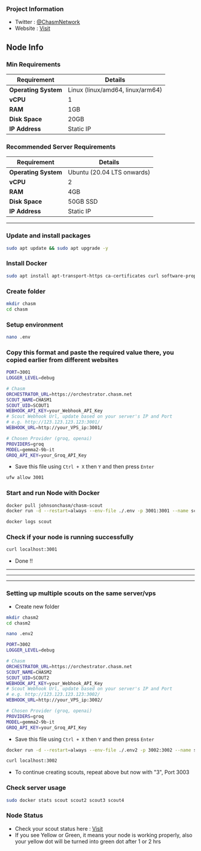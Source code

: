 ### Project Information
- Twitter : [@ChasmNetwork](https://x.com/ChasmNetwork)
- Website : [Visit](https://chasm.net)

## Node Info

### Min Requirements

| **Requirement**        | **Details**              |
|------------------------|--------------------------|
| **Operating System**   | Linux (linux/amd64, linux/arm64) |
| **vCPU**               | 1                        |
| **RAM**                | 1GB                       |
| **Disk Space**         | 20GB                     |
| **IP Address**         | Static IP                |


### Recommended Server Requirements

| **Requirement**        | **Details**              |
|------------------------|--------------------------|
| **Operating System**   | Ubuntu (20.04 LTS onwards) |
| **vCPU**               | 2                        |
| **RAM**                | 4GB                      |
| **Disk Space**         | 50GB SSD                 |
| **IP Address**         | Static IP                |

---
### Update and install packages

```bash
sudo apt update && sudo apt upgrade -y
```
### Install Docker
```bash
sudo apt install apt-transport-https ca-certificates curl software-properties-common -y && curl -fsSL https://download.docker.com/linux/ubuntu/gpg | sudo apt-key add - && sudo add-apt-repository "deb [arch=amd64] https://download.docker.com/linux/ubuntu focal stable" && sudo apt-get install docker-ce docker-ce-cli containerd.io docker-compose-plugin -y
```
### Create folder
```bash
mkdir chasm
cd chasm
```
### Setup environment
```bash
nano .env
```
### Copy this format and paste the required value there, you copied earlier from different websites
```bash
PORT=3001
LOGGER_LEVEL=debug

# Chasm
ORCHESTRATOR_URL=https://orchestrator.chasm.net
SCOUT_NAME=CHASM1
SCOUT_UID=SCOUT1
WEBHOOK_API_KEY=your_Webhook_API_Key
# Scout Webhook Url, update based on your server's IP and Port
# e.g. http://123.123.123.123:3001/
WEBHOOK_URL=http://your_VPS_ip:3001/

# Chosen Provider (groq, openai)
PROVIDERS=groq
MODEL=gemma2-9b-it
GROQ_API_KEY=your_Groq_API_Key
```
- Save this file using `Ctrl + X` then `Y` and then press `Enter`
```bash
ufw allow 3001
```
### Start and run Node with Docker
```bash
docker pull johnsonchasm/chasm-scout
docker run -d --restart=always --env-file ./.env -p 3001:3001 --name scout johnsonchasm/chasm-scout
```
```bash
docker logs scout
```
### Check if your node is running successfully
```bash
curl localhost:3001
```
- Done !!
---
---
---

### Setting up multiple scouts on the same server/vps
- Create new folder
```bash
mkdir chasm2
cd chasm2
```
```bash
nano .env2
```
```bash
PORT=3002
LOGGER_LEVEL=debug

# Chasm
ORCHESTRATOR_URL=https://orchestrator.chasm.net
SCOUT_NAME=CHASM2
SCOUT_UID=SCOUT2
WEBHOOK_API_KEY=your_Webhook_API_Key
# Scout Webhook Url, update based on your server's IP and Port
# e.g. http://123.123.123.123:3002/
WEBHOOK_URL=http://your_VPS_ip:3002/

# Chosen Provider (groq, openai)
PROVIDERS=groq
MODEL=gemma2-9b-it
GROQ_API_KEY=your_Groq_API_Key
```
- Save this file using `Ctrl + X` then `Y` and then press `Enter`
```bash
docker run -d --restart=always --env-file ./.env2 -p 3002:3002 --name scout2 johnsonchasm/chasm-scout
```

```bash
curl localhost:3002
```

- To continue creating scouts, repeat above but now with "3", Port 3003

### Check server usage
```bash
sudo docker stats scout scout2 scout3 scout4
```

### Node Status
- Check your scout status here : [Visit](https://scout.chasm.net/dashboard)
- If you see Yellow or Green, it means your node is working properly, also your yellow dot will be turned into green dot after 1 or 2 hrs
